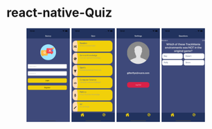 # react-native-Quiz


<p align="center">
  <img src="https://github.com/erkutr-prog/react-native-Quiz/blob/main/assets/screenshots/login.png" width="100" title="hover text">
  <img src="https://github.com/erkutr-prog/react-native-Quiz/blob/main/assets/screenshots/Main.png" width="100" title="hover text">
  <img src="https://github.com/erkutr-prog/react-native-Quiz/blob/main/assets/screenshots/Settings.png" width="100" title="hover text">
  <img src="https://github.com/erkutr-prog/react-native-Quiz/blob/main/assets/screenshots/QuizScreen.png" width="100" title="hover text">

</p>
